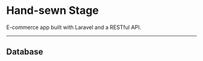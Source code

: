<h1>Hand-sewn Stage</h1>
<p>E-commerce app built with Laravel and a RESTful API.</p>
<hr>
<h2>Database</h2>

